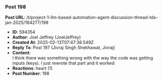 ### Post 198
**Post URL**: /t/project-1-llm-based-automation-agent-discussion-thread-tds-jan-2025/164277/198
- **ID**: 594354
- **Author**: Joel Jeffrey (JoelJeffrey)
- **Created At**: 2025-02-13T07:47:38.549Z
- **Reply To**: Post 197 (Jivraj Singh Shekhawat, Jivraj)
- **Content**:  
  I think there was something wrong with the way the code was getting inputs (keys). I just rewrote that part and it worked
- **Reactions**: heart (1)
- **Post Number**: 198

